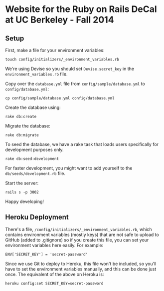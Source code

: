 # Website for the Ruby on Rails DeCal at UC Berkeley - Fall 2014

## Setup

First, make a file for your environment variables:

    touch config/initializers/_environment_variables.rb

We're using Devise so you should set `Devise.secret_key` in the `environment_variables.rb` file.

Copy over the `database.yml` file from `config/sample/database.yml` to `config/database.yml`:

    cp config/sample/database.yml config/database.yml

Create the database using:

    rake db:create

Migrate the database:

    rake db:migrate

To seed the database, we have a rake task that loads users specifically for development purposes only.

    rake db:seed:development

For faster development, you might want to add yourself to the `db/seeds/development.rb` file.

Start the server:

    rails s -p 3002

Happy developing!

## Heroku Deployment

There's a file, `/config/initializers/_environment_variables.rb`, which contains environment variables (mostly keys) that are not safe to upload to GitHub (added to .gitignore) so if you create this file, you can set your environment variables here easily.
For example:

    ENV['SECRET_KEY'] = 'secret-password'

Since we use Git to deploy to Heroku, this file won't be included, so you'll have to set the environment variables manually, and this can be done just once. The equivalent of the above on Heroku is:

    heroku config:set SECRET_KEY=secret-password
